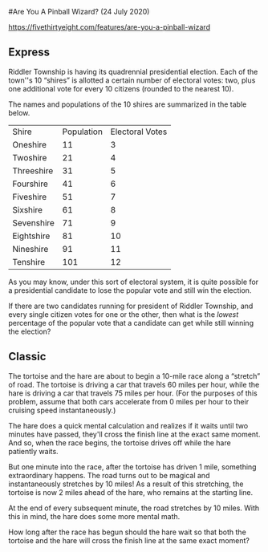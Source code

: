 #Are You A Pinball Wizard? (24 July 2020)

https://fivethirtyeight.com/features/are-you-a-pinball-wizard

## Express

Riddler Township is having its quadrennial presidential election.
Each of the town''s 10 “shires” is allotted a certain number of electoral votes: two, plus one additional vote for every 10 citizens (rounded to the nearest 10).

The names and populations of the 10 shires are summarized in the table below.

<table>
<tr><td>Shire</td><td>Population</td><td>Electoral Votes</td></tr>
<tr><td>Oneshire</td><td>11</td><td>3</td></tr>
<tr><td>Twoshire</td><td>21</td><td>4</td></tr>
<tr><td>Threeshire</td><td>31</td><td>5</td></tr>
<tr><td>Fourshire</td><td>41</td><td>6</td></tr>
<tr><td>Fiveshire</td><td>51</td><td>7</td></tr>
<tr><td>Sixshire</td><td>61</td><td>8</td></tr>
<tr><td>Sevenshire</td><td>71</td><td>9</td></tr>
<tr><td>Eightshire</td><td>81</td><td>10</td></tr>
<tr><td>Nineshire</td><td>91</td><td>11</td></tr>
<tr><td>Tenshire</td><td>101</td><td>12</td></tr>
</table>

As you may know, under this sort of electoral system, it is quite possible for a presidential candidate to lose the popular vote and still win the election.

If there are two candidates running for president of Riddler Township, and every single citizen votes for one or the other, then what is the *lowest* percentage of the popular vote that a candidate can get while still winning the election?


## Classic

The tortoise and the hare are about to begin a 10-mile race along a “stretch” of road.
The tortoise is driving a car that travels 60 miles per hour, while the hare is driving a car that travels 75 miles per hour.
(For the purposes of this problem, assume that both cars accelerate from 0 miles per hour to their cruising speed instantaneously.)

The hare does a quick mental calculation and realizes if it waits until two minutes have passed, they'll cross the finish line at the exact same moment.
And so, when the race begins, the tortoise drives off while the hare patiently waits.

But one minute into the race, after the tortoise has driven 1 mile, something extraordinary happens.
The road turns out to be magical and instantaneously stretches by 10 miles!
As a result of this stretching, the tortoise is now 2 miles ahead of the hare, who remains at the starting line.

At the end of every subsequent minute, the road stretches by 10 miles.
With this in mind, the hare does some more mental math.

How long after the race has begun should the hare wait so that both the tortoise and the hare will cross the finish line at the same exact moment?

